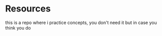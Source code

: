 # Resources
this is a repo where i practice concepts, you don't need it but in case you think you do